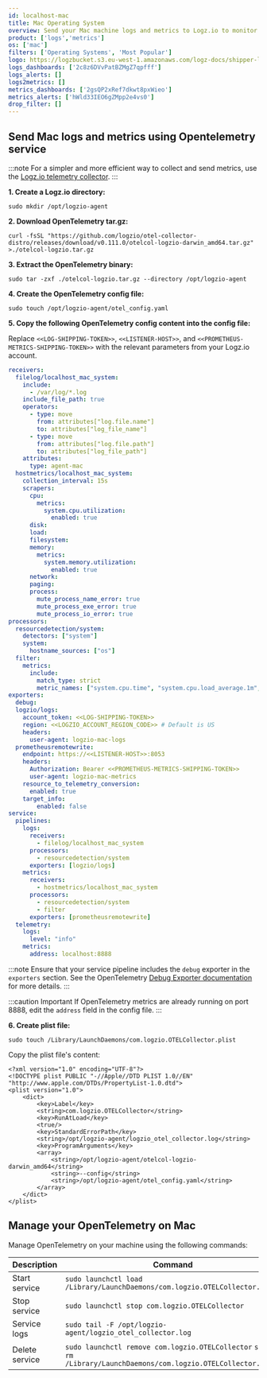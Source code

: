 ```yaml
---
id: localhost-mac
title: Mac Operating System
overview: Send your Mac machine logs and metrics to Logz.io to monitor and manage your Mac data, allowing you to identify anomalies, investigate incidents, get to the root cause of any issue, and quickly resolve it.
product: ['logs','metrics']
os: ['mac']
filters: ['Operating Systems', 'Most Popular']
logo: https://logzbucket.s3.eu-west-1.amazonaws.com/logz-docs/shipper-logos/mac-os.svg
logs_dashboards: ['2c8z6DVvPatBZMgZ7qpfff']
logs_alerts: []
logs2metrics: []
metrics_dashboards: ['2gsQP2xRef7dkwt8pxWieo']
metrics_alerts: ['hWld33IEO6gZMpp2e4vs0']
drop_filter: []
---
```




## Send Mac logs and metrics using Opentelemetry service

:::note
For a simpler and more efficient way to collect and send metrics, use the [Logz.io telemetry collector](https://app.logz.io/#/dashboard/integrations/collectors?tags=Quick%20Setup).
:::

**1. Create a Logz.io directory:**

```shell
sudo mkdir /opt/logzio-agent
```

**2. Download OpenTelemetry tar.gz:**

```shell
curl -fsSL "https://github.com/logzio/otel-collector-distro/releases/download/v0.111.0/otelcol-logzio-darwin_amd64.tar.gz" >./otelcol-logzio.tar.gz
```

**3. Extract the OpenTelemetry binary:**

```shell
sudo tar -zxf ./otelcol-logzio.tar.gz --directory /opt/logzio-agent
```
 
**4. Create the OpenTelemetry config file:**

```shell
sudo touch /opt/logzio-agent/otel_config.yaml
```

**5. Copy the following OpenTelemetry config content into the config file:**

Replace  `<<LOG-SHIPPING-TOKEN>>`,  `<<LISTENER-HOST>>`, and `<<PROMETHEUS-METRICS-SHIPPING-TOKEN>>` with the relevant parameters from your Logz.io account.
 

```yaml
receivers:
  filelog/localhost_mac_system:
    include:
      - /var/log/*.log
    include_file_path: true
    operators:
      - type: move
        from: attributes["log.file.name"]
        to: attributes["log_file_name"]
      - type: move
        from: attributes["log.file.path"]
        to: attributes["log_file_path"]
    attributes:
      type: agent-mac
  hostmetrics/localhost_mac_system:
    collection_interval: 15s
    scrapers:
      cpu:
        metrics:
          system.cpu.utilization:
            enabled: true
      disk:
      load:
      filesystem:
      memory:
        metrics:
          system.memory.utilization:
            enabled: true
      network:
      paging:
      process:
        mute_process_name_error: true
        mute_process_exe_error: true
        mute_process_io_error: true
processors:
  resourcedetection/system:
    detectors: ["system"]
    system:
      hostname_sources: ["os"]
  filter:
    metrics:
      include:
        match_type: strict
        metric_names: ["system.cpu.time", "system.cpu.load_average.1m", "system.cpu.load_average.5m", "system.cpu.load_average.15m", "system.cpu.utilization", "system.memory.usage", "system.memory.utilization", "system.filesystem.usage", "system.disk.io", "system.disk.io_time", "system.disk.operation_time", "system.network.connections", "system.network.io", "system.network.packets", "system.network.errors", "process.cpu.time", "process.memory.usage", "process.disk.io", "process.memory.usage", "process.memory.virtual"]
exporters:
  debug:
  logzio/logs:
    account_token: <<LOG-SHIPPING-TOKEN>>
    region: <<LOGZIO_ACCOUNT_REGION_CODE>> # Default is US
    headers:
      user-agent: logzio-mac-logs
  prometheusremotewrite:
    endpoint: https://<<LISTENER-HOST>>:8053
    headers:
      Authorization: Bearer <<PROMETHEUS-METRICS-SHIPPING-TOKEN>>
      user-agent: logzio-mac-metrics
    resource_to_telemetry_conversion:
      enabled: true
    target_info:
        enabled: false
service:
  pipelines:
    logs:
      receivers:
        - filelog/localhost_mac_system
      processors:
        - resourcedetection/system
      exporters: [logzio/logs]
    metrics:
      receivers:
        - hostmetrics/localhost_mac_system
      processors:
        - resourcedetection/system
        - filter
      exporters: [prometheusremotewrite]
  telemetry:
    logs:
      level: "info"
    metrics:
      address: localhost:8888
```

:::note 
Ensure that your service pipeline includes the `debug` exporter in the `exporters` section.
See the OpenTelemetry [Debug Exporter documentation](https://github.com/open-telemetry/opentelemetry-collector/blob/v0.111.0/exporter/debugexporter/README.md) for more details.
:::

:::caution Important
If OpenTelemetry metrics are already running on port 8888, edit the `address` field in the config file.
:::

**6. Create plist file:**

```shell
sudo touch /Library/LaunchDaemons/com.logzio.OTELCollector.plist
```

Copy the plist file's content:

```shell
<?xml version="1.0" encoding="UTF-8"?>
<!DOCTYPE plist PUBLIC "-//Apple//DTD PLIST 1.0//EN" "http://www.apple.com/DTDs/PropertyList-1.0.dtd">
<plist version="1.0">
    <dict>
        <key>Label</key>
        <string>com.logzio.OTELCollector</string>
        <key>RunAtLoad</key>
        <true/>
        <key>StandardErrorPath</key>
        <string>/opt/logzio-agent/logzio_otel_collector.log</string>
        <key>ProgramArguments</key>
        <array>
            <string>/opt/logzio-agent/otelcol-logzio-darwin_amd64</string>
            <string>--config</string>
            <string>/opt/logzio-agent/otel_config.yaml</string>
        </array>
    </dict>
</plist>
```

## Manage your OpenTelemetry on Mac

Manage OpenTelemetry on your machine using the following commands:

Description|Command
|--|--|
|Start service|`sudo launchctl load /Library/LaunchDaemons/com.logzio.OTELCollector.plist`|
|Stop service|`sudo launchctl stop com.logzio.OTELCollector`|
|Service logs|`sudo tail -F /opt/logzio-agent/logzio_otel_collector.log`|
|Delete service|`sudo launchctl remove com.logzio.OTELCollector` `sudo rm /Library/LaunchDaemons/com.logzio.OTELCollector.plist`|
